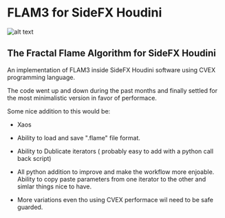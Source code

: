 # FLAM3 for SideFX Houdini
![alt text](https://github.com/alexnardini/FLAM3/blob/main/img/Stripes_01.jpg)


## The Fractal Flame Algorithm for SideFX Houdini

An implementation of FLAM3 inside SideFX Houdini software using CVEX programming language.

The code went up and down during the past months and finally settled
for the most minimalistic version in favor of performace.

Some nice addition to this would be:

- Xaos

- Ability to load and save ".flame" file format.

- Ability to Dublicate iterators ( probably easy to add with a python call back script)

- All python addition to improve and make the workflow more enjoable.
  Ability to copy paste parameters from one iterator to the other and simlar things nice to have.

- More variations even tho using CVEX performace wil need to be safe guarded.
